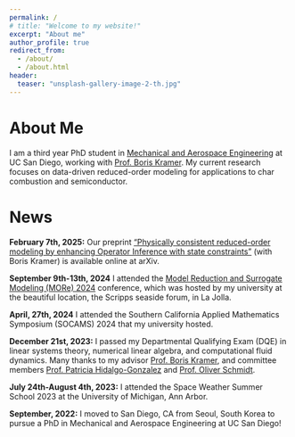 ```yaml
---
permalink: /
# title: "Welcome to my website!"
excerpt: "About me"
author_profile: true
redirect_from: 
  - /about/
  - /about.html
header:
  teaser: "unsplash-gallery-image-2-th.jpg"
---
```


<!-- ![](/images/giesel.jpg) -->

About Me
======

I am a third year PhD student in [Mechanical and Aerospace Engineering](https://mae.ucsd.edu/) at UC San Diego, working with [Prof. Boris Kramer](http://kramer.ucsd.edu/index.html). My current research focuses on data-driven reduced-order modeling for applications to char combustion and semiconductor. 



News
======
**February 7th, 2025:** Our preprint [“Physically consistent reduced-order modeling by enhancing Operator Inference with state constraints”](https://arxiv.org/abs/2410.22291) (with Boris Kramer) is available online at arXiv.

**September 9th-13th, 2024** I attended the [Model Reduction and Surrogate Modeling (MORe) 2024](https://more2024.sciencesconf.org/) conference, which was hosted by my university at the beautiful location, the Scripps seaside forum, in La Jolla.

**April, 27th, 2024** I attended the Southern California Applied Mathematics Symposium (SOCAMS) 2024 that my university hosted. 

**December 21st, 2023:** I passed my Departmental Qualifying Exam (DQE) in linear systems theory, numerical linear algebra, and computational fluid dynamics. Many thanks to my advisor [Prof. Boris Kramer](http://kramer.ucsd.edu/index.html), and committee members [Prof. Patricia Hidalgo-Gonzalez](https://patyhidalgo.github.io/) and [Prof. Oliver Schmidt](https://flowphysics.ucsd.edu/).

**July 24th-August 4th, 2023:** I attended the Space Weather Summer School 2023 at the University of Michigan, Ann Arbor. 

**September, 2022:** I moved to San Diego, CA from Seoul, South Korea to pursue a PhD in Mechanical and Aerospace Engineering at UC San Diego!